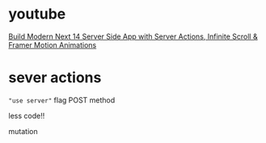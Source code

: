 # youtube

[Build Modern Next 14 Server Side App with Server Actions, Infinite Scroll & Framer Motion Animations](https://www.youtube.com/watch?v=FKZAXFjxlJI)

# sever actions

`"use server"` flag
POST method

less code!!

mutation
